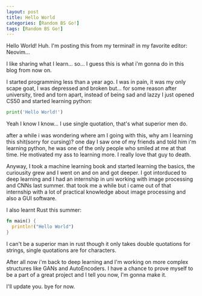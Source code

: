 ```yaml
---
layout: post
title: Hello World
categories: [Random BS Go!]
tags: [Random BS Go!]
---
```

Hello World! Huh. I'm posting this from my terminal! in my favorite editor: Neovim...

I like sharing what I learn... so... I guess this is what i'm gonna do in this blog from now on.

I started programming less than a year ago. I was in pain, it was my only scape goat, I was depressed and broken but... for some reason after university, tired and torn apart, instead of being sad and lazzy I just opened CS50 and started learning python:

```python
print('Hello World!')
```
Yeah I know I know... I use single quotation, that's what superior men do. 

after a while i was wondering where am I going with this, why am I learning this shit(sorry for cursing)? one day I saw one of my friends and told him i'm learning python, he was one of the only people who smiled at me at that time. He motivated my ass to learning more. I really love that guy to death.

Anyway, I took a machine learning book and started learning the basics, the curiousity grew and I went on and on and got deeper. I got intorduced to deep learning and I had an internship in uni working with image processing and CNNs last summer. that took me a while but i came out of that internship with a lot of practical knowledge about image processing and also a GUI software.

I also learnt Rust this summer:
```rust
fn main() {
  println!("Hello World")
}
```

I can't be a superior man in rust though it only takes double quotations for strings, single quotations are for characters.

After all now i'm back to deep learning and I'm working on more complex structures like GANs and AutoEncoders. I have a chance to prove myself to be a part of a great project and I tell you now, I'm gonna make it.

I'll update you. bye for now.
